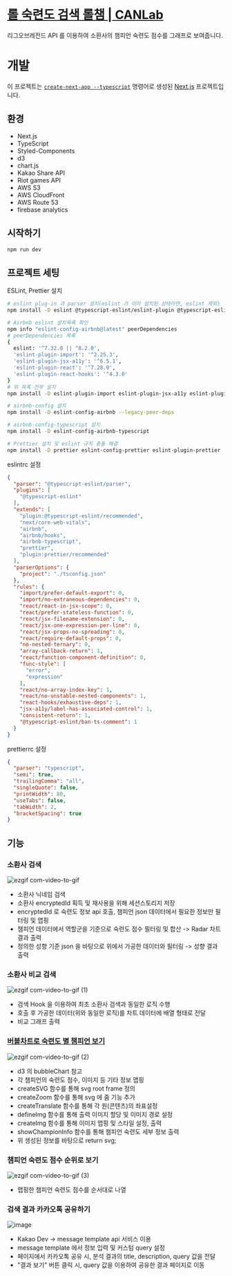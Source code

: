 # [롤 숙련도 검색 롤챔 | CANLab](https://cancorplab.com/)
리그오브레전드 API 를 이용하여 소환사의 챔피언 숙련도 점수를 그래프로 보여줍니다.

# 개발
이 프로젝트는 [`create-next-app --typescript`](https://github.com/vercel/next.js/tree/canary/packages/create-next-app) 명령어로
생성된 [Next.js](https://nextjs.org/) 프로젝트입니다.

## 환경
- Next.js
- TypeScript
- Styled-Components
- d3
- chart.js
- Kakao Share API
- Riot games API
- AWS S3
- AWS CloudFront
- AWS Route 53
- firebase analytics


## 시작하기


```bash
npm run dev
```

## 프로젝트 세팅

ESLint, Prettier 설치

```bash
# eslint plug-in 과 parser 설치(eslint 가 이미 설치된 상태라면, eslint 제외)
npm install -D eslint @typescript-eslint/eslint-plugin @typescript-eslint/parser

# Airbnb eslint 설치목록 확인
npm info "eslint-config-airbnb@latest" peerDependencies
# peerDependencies 목록
{
  eslint: '^7.32.0 || ^8.2.0',
  'eslint-plugin-import': '^2.25.3',
  'eslint-plugin-jsx-a11y': '^6.5.1',
  'eslint-plugin-react': '^7.28.0',
  'eslint-plugin-react-hooks': '^4.3.0'
}
# 위 목록 전부 설치
npm install -D eslint-plugin-import eslint-plugin-jsx-a11y eslint-plugin-react eslint-plugin-react-hooks

# airbnb-config 설치 
npm install -D eslint-config-airbnb --legacy-peer-deps

# airbnb-config-typescript 설치
npm install -D eslint-config-airbnb-typescript

# Prettier 설치 및 eslint 규칙 충돌 해결
npm install -D prettier eslint-config-prettier eslint-plugin-prettier
```

eslintrc 설정

```json
{
  "parser": "@typescript-eslint/parser",
  "plugins": [
    "@typescript-eslint"
  ],
  "extends": [
    "plugin:@typescript-eslint/recommended",
    "next/core-web-vitals",
    "airbnb",
    "airbnb/hooks",
    "airbnb-typescript",
    "prettier",
    "plugin:prettier/recommended"
  ],
  "parserOptions": {
    "project": "./tsconfig.json"
  },
  "rules": {
    "import/prefer-default-export": 0,
    "import/no-extraneous-dependencies": 0,
    "react/react-in-jsx-scope": 0,
    "react/prefer-stateless-function": 0,
    "react/jsx-filename-extension": 0,
    "react/jsx-one-expression-per-line": 0,
    "react/jsx-props-no-spreading": 0,
    "react/require-default-props": 0,
    "no-nested-ternary": 0,
    "array-callback-return": 1,
    "react/function-component-definition": 0,
    "func-style": [
      "error",
      "expression"
    ],
    "react/no-array-index-key": 1,
    "react/no-unstable-nested-components": 1,
    "react-hooks/exhaustive-deps": 1,
    "jsx-a11y/label-has-associated-control": 1,
    "consistent-return": 1,
    "@typescript-eslint/ban-ts-comment": 1
  }
}
```

prettierrc 설정

```json
{
  "parser": "typescript",
  "semi": true,
  "trailingComma": "all",
  "singleQuote": false,
  "printWidth": 80,
  "useTabs": false,
  "tabWidth": 2,
  "bracketSpacing": true
}
```

## 기능

### 소환사 검색

![ezgif com-video-to-gif](https://github.com/postop09/cancorplab/assets/93017923/fdba7c65-26a5-4370-bd36-213d5d74075a)
- 소환사 닉네임 검색
- 소환사 encryptedId 획득 및 재사용을 위해 세션스토리지 저장
- encryptedId 로 숙련도 정보 api 호출, 챔피언 json 데이터에서 필요한 정보만 필터링 및 맵핑
- 챔피언 데이터에서 역할군을 기준으로 숙련도 점수 필터링 및 합산 -> Radar 차트 결과 출력
- 정의한 성향 기준 json 을 바탕으로 위에서 가공한 데이터와 필터링 -> 성향 결과 출력

### 소환사 비교 검색

![ezgif com-video-to-gif (1)](https://github.com/postop09/cancorplab/assets/93017923/4e3ac162-6c8a-427d-9116-378bc7cacd6d)
- 검색 Hook 을 이용하여 최초 소환사 검색과 동일한 로직 수행
- 호출 후 가공한 데이터(위와 동일한 로직)를 차트 데이터에 배열 형태로 전달
- 비교 그래프 출력

### [버블차트로 숙련도 별 챔피언 보기](src/components/mastery/bubbleChart.ts)

![ezgif com-video-to-gif (2)](https://github.com/postop09/cancorplab/assets/93017923/370d5210-5078-4381-9662-8dce92bc6478)
- d3 의 bubbleChart 참고
- 각 챔피언의 숙련도 점수, 이미지 등 기타 정보 맵핑
- createSVG 함수를 통해 svg root frame 정의
- createZoom 함수를 통해 svg 에 줌 기능 추가
- createTranslate 함수를 통해 각 원(콘텐츠)의 좌표설정
- defineImg 함수를 통해 출력 이미지 할당 및 이미지 경로 설정
- createImg 함수를 통해 이미지 맵핑 및 스타일 설정, 출력
- showChampionInfo 함수를 통해 챔피언 숙련도 세부 정보 출력
- 위 생성된 정보를 바탕으로 return svg;

### 챔피언 숙련도 점수 순위로 보기

![ezgif com-video-to-gif (3)](https://github.com/postop09/cancorplab/assets/93017923/82c72172-fa7b-4447-bb13-7a00d98b5f59)
- 맵핑한 챔피언 숙련도 점수를 순서대로 나열

### 검색 결과 카카오톡 공유하기

![image](https://github.com/postop09/cancorplab/assets/93017923/55497525-90a8-48b3-8f1d-bea6aaf75b35)
- Kakao Dev -> message template api 서비스 이용
- message template 에서 정보 입력 및 커스텀 query 설정
- 페이지에서 카카오톡 공유 시, 분석 결과의 title, description, query 값을 전달
- "결과 보기" 버튼 클릭 시, query 값을 이용하여 공유한 결과 페이지로 이동
